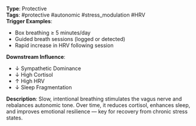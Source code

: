 **Type**: Protective  
**Tags**: #protective #autonomic #stress_modulation #HRV  
**Trigger Examples**:
- Box breathing ≥ 5 minutes/day
- Guided breath sessions (logged or detected)
- Rapid increase in HRV following session

**Downstream Influence**:
- ↓ Sympathetic Dominance
- ↓ High Cortisol
- ↑ High HRV
- ↓ Sleep Fragmentation

**Description**:
Slow, intentional breathing stimulates the vagus nerve and rebalances autonomic tone. Over time, it reduces cortisol, enhances sleep, and improves emotional resilience — key for recovery from chronic stress states.
